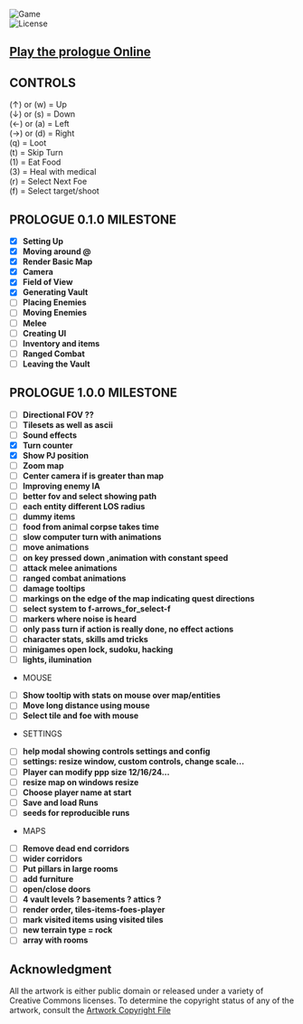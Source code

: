![Game](https://img.shields.io/badge/Prologue-0.0.5-orange.svg)  
![License](https://img.shields.io/badge/license-%20GNU%20AGPLv3%20-brightgreen)

## **[Play the prologue Online](https://prologue.roguelike.online)**  

## CONTROLS 

(&uarr;) or (w) = Up  
(&darr;) or (s) = Down  
(&larr;) or (a) = Left  
(&rarr;) or (d) = Right  
(q) = Loot  
(t) = Skip Turn  
(1) = Eat Food  
(3) = Heal with medical  
(r) = Select Next Foe  
(f) = Select target/shoot  

## PROLOGUE 0.1.0 MILESTONE 

- [X] **Setting Up**  
- [X] **Moving around @**  
- [X] **Render Basic Map**   
- [X] **Camera**  
- [X] **Field of View**  
- [X] **Generating Vault**  
- [ ] **Placing Enemies**  
- [ ] **Moving Enemies**  
- [ ] **Melee**  
- [ ] **Creating UI**  
- [ ] **Inventory and items**  
- [ ] **Ranged Combat**  
- [ ] **Leaving the Vault**  

## PROLOGUE 1.0.0 MILESTONE 

- [ ] **Directional FOV ??**  
- [ ] **Tilesets as well as ascii**  
- [ ] **Sound effects**  
- [X] **Turn counter**  
- [X] **Show PJ position**  
- [ ] **Zoom map**  
- [ ] **Center camera if is greater than map**  
- [ ] **Improving enemy IA**  
- [ ] **better fov and select showing path**  
- [ ] **each entity different LOS radius**  
- [ ] **dummy items**  
- [ ] **food from animal corpse takes time**  
- [ ] **slow computer turn with animations**  
- [ ] **move animations**  
- [ ] **on key pressed down ,animation with constant speed**  
- [ ] **attack melee animations**  
- [ ] **ranged combat animations**  
- [ ] **damage tooltips**  
- [ ] **markings on the edge of the map indicating quest directions**  
- [ ] **select system to f-arrows_for_select-f**  
- [ ] **markers where noise is heard**  
- [ ] **only pass turn if action is really done, no effect actions**  
- [ ] **character stats, skills amd tricks**  
- [ ] **minigames open lock, sudoku, hacking**  
- [ ] **lights, ilumination**  
- MOUSE  
- [ ] **Show tooltip with stats on mouse over map/entities**  
- [ ] **Move long distance using mouse**   
- [ ] **Select tile and foe with mouse**  
- SETTINGS  
- [ ] **help modal showing controls settings and config**  
- [ ] **settings: resize window, custom controls, change scale...**  
- [ ] **Player can modify ppp size 12/16/24...**  
- [ ] **resize map on windows resize**  
- [ ] **Choose player name at start**  
- [ ] **Save and load Runs**  
- [ ] **seeds for reproducible runs**  
- MAPS  
- [ ] **Remove dead end corridors**  
- [ ] **wider corridors**  
- [ ] **Put pillars in large rooms**  
- [ ] **add furniture**  
- [ ] **open/close doors**  
- [ ] **4 vault levels ? basements ? attics ?**  
- [ ] **render order, tiles-items-foes-player**  
- [ ] **mark visited items using visited tiles**   
- [ ] **new terrain type = rock**  
- [ ] **array with rooms**  

## **Acknowledgment**

All the artwork is either public domain or released under a variety of Creative Commons licenses. To determine the copyright status of any of the artwork, consult the [Artwork Copyright File](https://github.com/jolav/roguelike-online/blob/main/artwork.txt)

